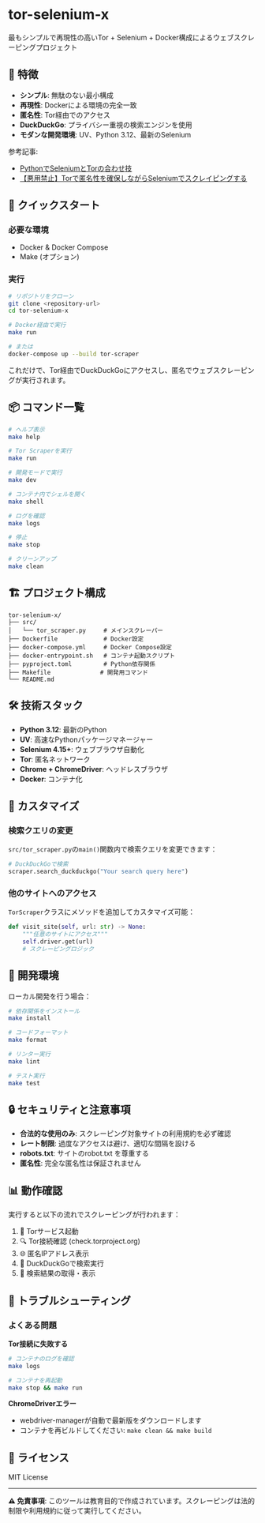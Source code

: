 # tor-selenium-x

最もシンプルで再現性の高いTor + Selenium + Docker構成によるウェブスクレーピングプロジェクト

## 🎯 特徴

- **シンプル**: 無駄のない最小構成
- **再現性**: Dockerによる環境の完全一致
- **匿名性**: Tor経由でのアクセス
- **DuckDuckGo**: プライバシー重視の検索エンジンを使用
- **モダンな開発環境**: UV、Python 3.12、最新のSelenium

参考記事:
- [PythonでSeleniumとTorの合わせ技](https://qiita.com/kawagoe6884/items/381a938dd3d8744f29d4)
- [【悪用禁止】Torで匿名性を確保しながらSeleniumでスクレイピングする](https://zenn.dev/harurow/articles/7b845931350cb8)

## 🚀 クイックスタート

### 必要な環境

- Docker & Docker Compose
- Make (オプション)

### 実行

```bash
# リポジトリをクローン
git clone <repository-url>
cd tor-selenium-x

# Docker経由で実行
make run

# または
docker-compose up --build tor-scraper
```

これだけで、Tor経由でDuckDuckGoにアクセスし、匿名でウェブスクレーピングが実行されます。

## 📦 コマンド一覧

```bash
# ヘルプ表示
make help

# Tor Scraperを実行
make run

# 開発モードで実行
make dev

# コンテナ内でシェルを開く
make shell

# ログを確認
make logs

# 停止
make stop

# クリーンアップ
make clean
```

## 🏗️ プロジェクト構成

```
tor-selenium-x/
├── src/
│   └── tor_scraper.py     # メインスクレーパー
├── Dockerfile             # Docker設定
├── docker-compose.yml     # Docker Compose設定
├── docker-entrypoint.sh   # コンテナ起動スクリプト
├── pyproject.toml         # Python依存関係
├── Makefile              # 開発用コマンド
└── README.md
```

## 🛠️ 技術スタック

- **Python 3.12**: 最新のPython
- **UV**: 高速なPythonパッケージマネージャー
- **Selenium 4.15+**: ウェブブラウザ自動化
- **Tor**: 匿名ネットワーク
- **Chrome + ChromeDriver**: ヘッドレスブラウザ
- **Docker**: コンテナ化

## 🔧 カスタマイズ

### 検索クエリの変更

`src/tor_scraper.py`の`main()`関数内で検索クエリを変更できます：

```python
# DuckDuckGoで検索
scraper.search_duckduckgo("Your search query here")
```

### 他のサイトへのアクセス

`TorScraper`クラスにメソッドを追加してカスタマイズ可能：

```python
def visit_site(self, url: str) -> None:
    """任意のサイトにアクセス"""
    self.driver.get(url)
    # スクレーピングロジック
```

## 🧪 開発環境

ローカル開発を行う場合：

```bash
# 依存関係をインストール
make install

# コードフォーマット
make format

# リンター実行
make lint

# テスト実行
make test
```

## 🔒 セキュリティと注意事項

- **合法的な使用のみ**: スクレーピング対象サイトの利用規約を必ず確認
- **レート制限**: 過度なアクセスは避け、適切な間隔を設ける
- **robots.txt**: サイトのrobot.txt を尊重する
- **匿名性**: 完全な匿名性は保証されません

## 📊 動作確認

実行すると以下の流れでスクレーピングが行われます：

1. 🚀 Torサービス起動
2. 🔍 Tor接続確認 (check.torproject.org)
3. 🌐 匿名IPアドレス表示
4. 🦆 DuckDuckGoで検索実行
5. 📝 検索結果の取得・表示

## 🤝 トラブルシューティング

### よくある問題

**Tor接続に失敗する**
```bash
# コンテナのログを確認
make logs

# コンテナを再起動
make stop && make run
```

**ChromeDriverエラー**
- webdriver-managerが自動で最新版をダウンロードします
- コンテナを再ビルドしてください: `make clean && make build`

## 📄 ライセンス

MIT License

---

**⚠️ 免責事項**: このツールは教育目的で作成されています。スクレーピングは法的制限や利用規約に従って実行してください。
